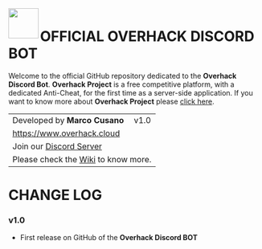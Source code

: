 <img align="left" src="https://www.overhack.cloud/images/overhack/logo.png" width="60" height="60" />

# OFFICIAL OVERHACK DISCORD BOT
Welcome to the official GitHub repository dedicated to the **Overhack Discord Bot**. **Overhack Project** is a free competitive platform, with a dedicated Anti-Cheat, for the first time as a server-side application.
If you want to know more about **Overhack Project** please [click here](https://www.overhack.cloud).

<div align="center">
   
   <table align="center"><tbody>
      <tr>
         <td>Developed by <strong>Marco Cusano</strong></td>
         <td>v1.0</td>
      </tr>
      <tr>
         <td colspan="2"><a href="https://www.overhack.cloud">https://www.overhack.cloud</a></td>
      </tr>
      <tr>
         <td colspan="2">Join our <a href="https://www.overhack.cloud/discord">Discord Server</a></td>
      </tr>
      <tr>
          <td colspan="2">Please check the <a href="/Overhack/DiscordBot/wiki">Wiki</a> to know more.</td>
      </tr>
   </tbody></table>
</div>

# CHANGE LOG

### v1.0
- First release on GitHub of the **Overhack Discord BOT**
